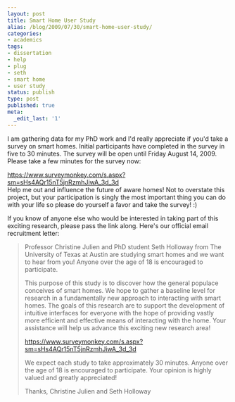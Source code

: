 ```yaml
---
layout: post
title: Smart Home User Study
alias: /blog/2009/07/30/smart-home-user-study/
categories:
- academics
tags:
- dissertation
- help
- plug
- seth
- smart home
- user study
status: publish
type: post
published: true
meta:
  _edit_last: '1'
---
```

I am gathering data for my PhD work and I'd really appreciate if you'd take a survey on smart homes. Initial participants have completed in the survey in five to 30 minutes. The survey will be open until Friday August 14, 2009. Please take a few minutes for the survey now:
<div><a href="https://www.surveymonkey.com/s.aspx?sm=sHs4AQr15nT5jnRzmhJiwA_3d_3d" target="_blank">https://www.surveymonkey.com/s.aspx?sm=sHs4AQr15nT5jnRzmhJiwA_3d_3d</a></div>
Help me out and influence the future of aware homes! Not to overstate this project, but your participation is singly the most important thing you can do with your life so please do yourself a favor and take the survey! :)

If you know of anyone else who would be interested in taking part of this exciting research, please pass the link along. Here's our official email recruitment letter:
<blockquote>Professor Christine Julien and PhD student Seth Holloway from The University of Texas at Austin are studying smart homes and we want to hear from you! Anyone over the age of 18 is encouraged to participate.

This purpose of this study is to discover how the general populace conceives of smart homes. We hope to gather a baseline level for research in a fundamentally new approach to interacting with smart homes. The goals of this research are to support the development of intuitive interfaces for everyone with the hope of providing vastly more efficient and effective means of interacting with the home. Your assistance will help us advance this exciting new research area!

<a title="Survey on Smart Homes" href="http://www.surveymonkey.com/s.aspx?sm=sHs4AQr15nT5jnRzmhJiwA_3d_3d" target="_blank">https://www.surveymonkey.com/s.aspx?sm=sHs4AQr15nT5jnRzmhJiwA_3d_3d</a>

We expect each study to take approximately 30 minutes. Anyone over the age of 18 is encouraged to participate. Your opinion is highly valued and greatly appreciated!

Thanks,
Christine Julien and Seth Holloway</blockquote>
